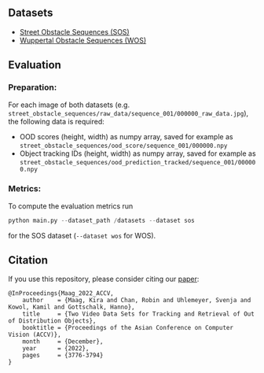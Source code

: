 ## Datasets

- [Street Obstacle Sequences (SOS)](https://zenodo.org/records/7144906)
- [Wuppertal Obstacle Sequences (WOS)](https://zenodo.org/records/12188586)

## Evaluation 

### Preparation:

For each image of both datasets (e.g. `street_obstacle_sequences/raw_data/sequence_001/000000_raw_data.jpg`), the following data is required:
- OOD scores (height, width) as numpy array, saved for example as `street_obstacle_sequences/ood_score/sequence_001/000000.npy` 
- Object tracking IDs (height, width) as numpy array, saved for example as `street_obstacle_sequences/ood_prediction_tracked/sequence_001/000000.npy` 

### Metrics:

To compute the evaluation metrics run

```python
python main.py --dataset_path /datasets --dataset sos
```
for the SOS dataset (`--dataset wos` for WOS).

## Citation

If you use this repository, please consider citing our [paper](https://openaccess.thecvf.com/content/ACCV2022/html/Maag_Two_Video_Data_Sets_for_Tracking_and_Retrieval_of_Out_ACCV_2022_paper.html):

    @InProceedings{Maag_2022_ACCV,
        author    = {Maag, Kira and Chan, Robin and Uhlemeyer, Svenja and Kowol, Kamil and Gottschalk, Hanno},
        title     = {Two Video Data Sets for Tracking and Retrieval of Out of Distribution Objects},
        booktitle = {Proceedings of the Asian Conference on Computer Vision (ACCV)},
        month     = {December},
        year      = {2022},
        pages     = {3776-3794}
    }


